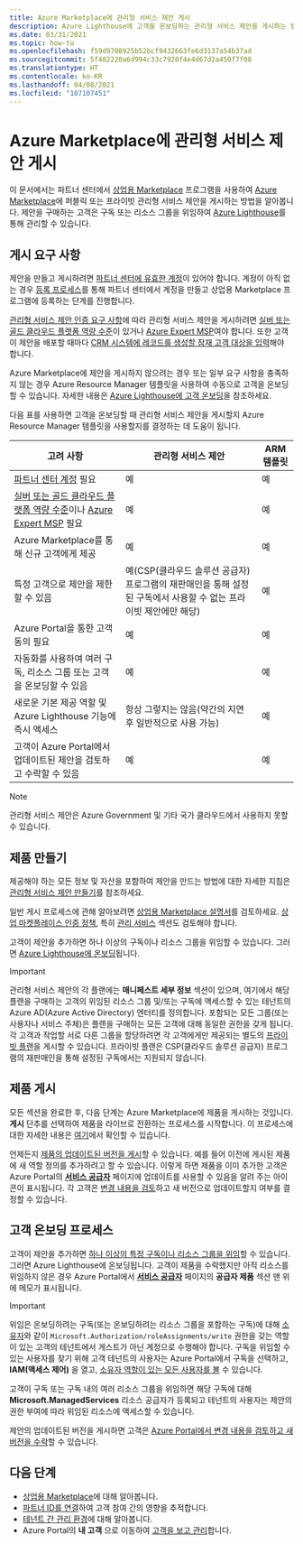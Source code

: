 ```yaml
---
title: Azure Marketplace에 관리형 서비스 제안 게시
description: Azure Lighthouse에 고객을 온보딩하는 관리형 서비스 제안을 게시하는 방법을 알아봅니다.
ms.date: 03/31/2021
ms.topic: how-to
ms.openlocfilehash: f59d9708925b52bcf9432663fe6d3137a54b37ad
ms.sourcegitcommit: 5f482220a6d994c33c7920f4e4d67d2a450f7f08
ms.translationtype: HT
ms.contentlocale: ko-KR
ms.lasthandoff: 04/08/2021
ms.locfileid: "107107451"
---
```

# <a name="publish-a-managed-service-offer-to-azure-marketplace"></a>Azure Marketplace에 관리형 서비스 제안 게시

이 문서에서는 파트너 센터에서 [상업용 Marketplace](../../marketplace/overview.md) 프로그램을 사용하여 [Azure Marketplace](https://azuremarketplace.microsoft.com)에 퍼블릭 또는 프라이빗 관리형 서비스 제안을 게시하는 방법을 알아봅니다. 제안을 구매하는 고객은 구독 또는 리소스 그룹을 위임하여 [Azure Lighthouse](../overview.md)를 통해 관리할 수 있습니다.

## <a name="publishing-requirements"></a>게시 요구 사항

제안을 만들고 게시하려면 [파트너 센터에 유효한 계정](../../marketplace/create-account.md)이 있어야 합니다. 계정이 아직 없는 경우 [등록 프로세스](https://aka.ms/joinmarketplace)를 통해 파트너 센터에서 계정을 만들고 상업용 Marketplace 프로그램에 등록하는 단계를 진행합니다.

[관리형 서비스 제안 인증 요구 사항](/legal/marketplace/certification-policies#700-managed-services)에 따라 관리형 서비스 제안을 게시하려면 [실버 또는 골드 클라우드 플랫폼 역량 수준](/partner-center/learn-about-competencies)이 있거나 [Azure Expert MSP](https://partner.microsoft.com/membership/azure-expert-msp)여야 합니다. 또한 고객이 제안을 배포할 때마다 [CRM 시스템에 레코드를 생성할 잠재 고객 대상을 입력](../../marketplace/plan-managed-service-offer.md#customer-leads)해야 합니다.

Azure Marketplace에 제안을 게시하지 않으려는 경우 또는 일부 요구 사항을 충족하지 않는 경우 Azure Resource Manager 템플릿을 사용하여 수동으로 고객을 온보딩할 수 있습니다. 자세한 내용은 [Azure Lighthouse에 고객 온보딩](onboard-customer.md)을 참조하세요.

다음 표를 사용하면 고객을 온보딩할 때 관리형 서비스 제안을 게시할지 Azure Resource Manager 템플릿을 사용할지를 결정하는 데 도움이 됩니다.

|**고려 사항**  |**관리형 서비스 제안**  |**ARM 템플릿**  |
|---------|---------|---------|
|[파트너 센터 계정](../../marketplace/create-account.md) 필요   |예         |예        |
|[실버 또는 골드 클라우드 플랫폼 역량 수준](/partner-center/learn-about-competencies)이나 [Azure Expert MSP](https://partner.microsoft.com/membership/azure-expert-msp) 필요      |예         |예         |
|Azure Marketplace를 통해 신규 고객에게 제공     |예     |예       |
|특정 고객으로 제안을 제한할 수 있음     |예(CSP(클라우드 솔루션 공급자) 프로그램의 재판매인을 통해 설정된 구독에서 사용할 수 없는 프라이빗 제안에만 해당)         |예         |
|Azure Portal을 통한 고객 동의 필요     |예     |예   |
|자동화를 사용하여 여러 구독, 리소스 그룹 또는 고객을 온보딩할 수 있음 |예     |예    |
|새로운 기본 제공 역할 및 Azure Lighthouse 기능에 즉시 액세스     |항상 그렇지는 않음(약간의 지연 후 일반적으로 사용 가능)         |예         |
|고객이 Azure Portal에서 업데이트된 제안을 검토하고 수락할 수 있음 | 예 | 예 |

> [!NOTE]
> 관리형 서비스 제안은 Azure Government 및 기타 국가 클라우드에서 사용하지 못할 수 있습니다.

## <a name="create-your-offer"></a>제품 만들기

제공해야 하는 모든 정보 및 자산을 포함하여 제안을 만드는 방법에 대한 자세한 지침은 [관리형 서비스 제안 만들기](../../marketplace/create-managed-service-offer.md)를 참조하세요.

일반 게시 프로세스에 관해 알아보려면 [상업용 Marketplace 설명서](../../marketplace/overview.md)를 검토하세요. [상업 마켓플레이스 인증 정책](/legal/marketplace/certification-policies), 특히 [관리 서비스](/legal/marketplace/certification-policies#700-managed-services) 섹션도 검토해야 합니다.

고객이 제안을 추가하면 하나 이상의 구독이나 리소스 그룹을 위임할 수 있습니다. 그러면 [Azure Lighthouse에 온보딩](#the-customer-onboarding-process)됩니다.

> [!IMPORTANT]
> 관리형 서비스 제안의 각 플랜에는 **매니페스트 세부 정보** 섹션이 있으며, 여기에서 해당 플랜을 구매하는 고객의 위임된 리소스 그룹 및/또는 구독에 액세스할 수 있는 테넌트의 Azure AD(Azure Active Directory) 엔터티를 정의합니다. 포함되는 모든 그룹(또는 사용자나 서비스 주체)은 플랜을 구매하는 모든 고객에 대해 동일한 권한을 갖게 됩니다. 각 고객과 작업할 서로 다른 그룹을 할당하려면 각 고객에게만 제공되는 별도의 [프라이빗 플랜](../../marketplace/private-offers.md)을 게시할 수 있습니다. 프라이빗 플랜은 CSP(클라우드 솔루션 공급자) 프로그램의 재판매인을 통해 설정된 구독에서는 지원되지 않습니다.

## <a name="publish-your-offer"></a>제품 게시

모든 섹션을 완료한 후, 다음 단계는 Azure Marketplace에 제품을 게시하는 것입니다. **게시** 단추를 선택하여 제품을 라이브로 전환하는 프로세스를 시작합니다. 이 프로세스에 대한 자세한 내용은 [여기](../../marketplace/review-publish-offer.md)에서 확인할 수 있습니다.

언제든지 [제품의 업데이트된 버전을 게시](../..//marketplace/partner-center-portal/update-existing-offer.md)할 수 있습니다. 예를 들어 이전에 게시된 제품에 새 역할 정의를 추가하려고 할 수 있습니다. 이렇게 하면 제품을 이미 추가한 고객은 Azure Portal의 [**서비스 공급자**](view-manage-service-providers.md) 페이지에 업데이트를 사용할 수 있음을 알려 주는 아이콘이 표시됩니다. 각 고객은 [변경 내용을 검토](view-manage-service-providers.md#update-service-provider-offers)하고 새 버전으로 업데이트할지 여부를 결정할 수 있습니다. 

## <a name="the-customer-onboarding-process"></a>고객 온보딩 프로세스

고객이 제안을 추가하면 [하나 이상의 특정 구독이나 리소스 그룹을 위임](view-manage-service-providers.md#delegate-resources)할 수 있습니다. 그러면 Azure Lighthouse에 온보딩됩니다. 고객이 제품을 수락했지만 아직 리소스를 위임하지 않은 경우 Azure Portal에서 [**서비스 공급자**](view-manage-service-providers.md) 페이지의 **공급자 제품** 섹션 맨 위에 메모가 표시됩니다.

> [!IMPORTANT]
> 위임은 온보딩하려는 구독(또는 온보딩하려는 리소스 그룹을 포함하는 구독)에 대해 [소유자](../../role-based-access-control/built-in-roles.md#owner)와 같이 `Microsoft.Authorization/roleAssignments/write` 권한을 갖는 역할이 있는 고객의 테넌트에서 게스트가 아닌 계정으로 수행해야 합니다. 구독을 위임할 수 있는 사용자를 찾기 위해 고객 테넌트의 사용자는 Azure Portal에서 구독을 선택하고, **IAM(액세스 제어)** 을 열고, [소유자 역할이 있는 모든 사용자를 볼](../../role-based-access-control/role-assignments-list-portal.md#list-owners-of-a-subscription) 수 있습니다.

고객이 구독 또는 구독 내의 여러 리소스 그룹을 위임하면 해당 구독에 대해 **Microsoft.ManagedServices** 리소스 공급자가 등록되고 테넌트의 사용자는 제안의 권한 부여에 따라 위임된 리소스에 액세스할 수 있습니다.

제안의 업데이트된 버전을 게시하면 고객은 [Azure Portal에서 변경 내용을 검토하고 새 버전을 수락](view-manage-service-providers.md#update-service-provider-offers)할 수 있습니다.

## <a name="next-steps"></a>다음 단계

- [상업용 Marketplace](../../marketplace/overview.md)에 대해 알아봅니다.
- [파트너 ID를 연결](partner-earned-credit.md)하여 고객 참여 간의 영향을 추적합니다.
- [테넌트 간 관리 환경](../concepts/cross-tenant-management-experience.md)에 대해 알아봅니다.
- Azure Portal의 **내 고객** 으로 이동하여 [고객을 보고 관리](view-manage-customers.md)합니다.
